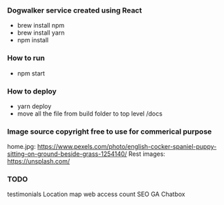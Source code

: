 ### Dogwalker service created using React
- brew install npm
- brew install yarn
- npm install

### How to run
- npm start

### How to deploy
 - yarn deploy
 - move all the file from build folder to top level /docs

### Image source copyright free to use for commerical purpose
home.jpg: https://www.pexels.com/photo/english-cocker-spaniel-puppy-sitting-on-ground-beside-grass-1254140/
Rest images: https://unsplash.com/

### TODO
  testimonials
  Location map
  web access count
  SEO
  GA
  Chatbox
